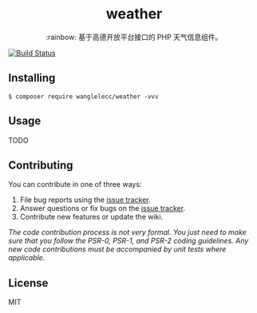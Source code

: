 <h1 align="center"> weather </h1>

<p align="center"> :rainbow: 基于高德开放平台接口的 PHP 天气信息组件。</p>


[![Build Status](https://travis-ci.org/wanglelecc/weather.svg?branch=master)](https://travis-ci.org/wanglelecc/weather)


## Installing

```shell
$ composer require wanglelecc/weather -vvv
```

## Usage

TODO

## Contributing

You can contribute in one of three ways:

1. File bug reports using the [issue tracker](https://github.com/wanglelecc/weather/issues).
2. Answer questions or fix bugs on the [issue tracker](https://github.com/wanglelecc/weather/issues).
3. Contribute new features or update the wiki.

_The code contribution process is not very formal. You just need to make sure that you follow the PSR-0, PSR-1, and PSR-2 coding guidelines. Any new code contributions must be accompanied by unit tests where applicable._

## License

MIT